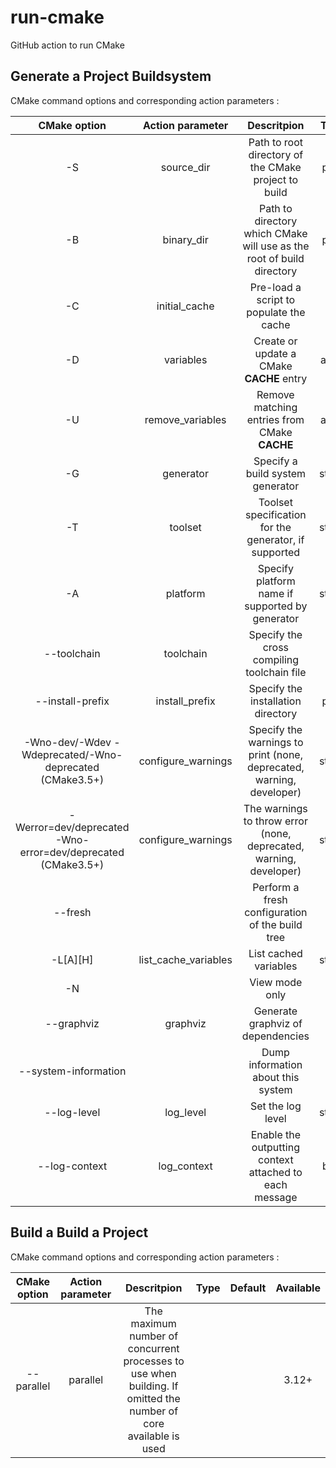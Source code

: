 # run-cmake
GitHub action to run CMake

## Generate a Project Buildsystem

CMake command options and corresponding action parameters :

|  CMake option                                                  |  Action parameter      |  Descritpion                                                            |  Type    |  Default                         | Available  |
|:--------------------------------------------------------------:|:----------------------:|:-----------------------------------------------------------------------:|:--------:|:--------------------------------:|:----------:|
|  -S                                                            |  source_dir            |  Path to root directory of the CMake project to build                   |  path    |  "./"                            |  ✔️         |
|  -B                                                            |  binary_dir            |  Path to directory which CMake will use as the root of build directory  |  path    |  "../build"                      |  ✔️         |
|  -C                                                            |  initial_cache         |  Pre-load a script to populate the cache                                |  file    |  ""                              |  ✔️         |
|  -D                                                            |  variables             |  Create or update a CMake **CACHE** entry                               |  array   |  []                              |  ✔️         |
|  -U                                                            |  remove_variables      |  Remove matching entries from CMake **CACHE**                           |  array   |  []                              |  ✔️         |
|  -G                                                            |  generator             |  Specify a build system generator                                       |  string  |  NMake Makefiles/Unix Makefiles  |  ✔️         |
|  -T                                                            |  toolset               |  Toolset specification for the generator, if supported                  |  string  |  ""                              |  ✔️         |
|  -A                                                            |  platform              |  Specify platform name if supported by generator                        |  string  |  ""                              |  ✔️         |
|  --toolchain                                                   |  toolchain             |  Specify the cross compiling toolchain file                             |  file    |  ""                              |  ✔️         |
|  --install-prefix                                              |  install_prefix        |  Specify the installation directory                                     |  path    |  ""                              |  ✔️         |
|  -Wno-dev/-Wdev -Wdeprecated/-Wno-deprecated (CMake3.5+)       |  configure_warnings    |  Specify the warnings to print (none, deprecated, warning, developer)   |  string  |  ""                              |  ✔️         |
|  -Werror=dev/deprecated -Wno-error=dev/deprecated (CMake3.5+)  |  configure_warnings    |  The warnings to throw error (none, deprecated, warning, developer)     |  string  |  ""                              |  ✔️         |
|  --fresh                                                       |                        |  Perform a fresh configuration of the build tree                        |          |                                  |  ❌        |
|  -L[A][H]                                                      |  list_cache_variables  |  List cached variables                                                  |  string  |  "none"                          |  ✔️         |
|  -N                                                            |                        |  View mode only                                                         |          |                                  |  ❌        |
|  --graphviz                                                    |  graphviz              |  Generate graphviz of dependencies                                      |  file    |  ""                              |  ✔️         |
|  --system-information                                          |                        |  Dump information about this system                                     |          |                                  |  ❌        |
|  --log-level                                                   |  log_level             |  Set the log level                                                      |  string  |  ""                              |  ✔️         |
|  --log-context                                                 |  log_context           |  Enable the outputting context attached to each message                 |  bool    |                                  |  ✔️         |

## Build a Build a Project

CMake command options and corresponding action parameters :

|  CMake option      |  Action parameter  |  Descritpion                                                                                                       |  Type  |  Default  | Available  |
|:------------------:|:------------------:|:------------------------------------------------------------------------------------------------------------------:|:------:|:---------:|:----------:|
|  --parallel        |  parallel          |  The maximum number of concurrent processes to use when building. If omitted the number of core available is used  |        |           |  3.12+     |